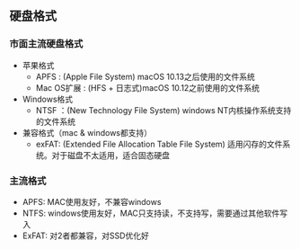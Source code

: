 ## 硬盘格式

### 市面主流硬盘格式
- 苹果格式
  - APFS : (Apple File System) macOS 10.13之后使用的文件系统
  - Mac OS扩展 : (HFS + 日志式)macOS 10.12之前使用的文件系统
- Windows格式
  - NTSF ：(New Technology File System) windows NT内核操作系统支持的文件系统
- 兼容格式（mac & windows都支持）
  - exFAT: (Extended File Allocation Table File System) 适用闪存的文件系统。对于磁盘不太适用，适合固态硬盘

### 主流格式
- APFS: MAC使用友好，不兼容windows
- NTFS: windows使用友好，MAC只支持读，不支持写，需要通过其他软件写入
- ExFAT: 对2者都兼容，对SSD优化好